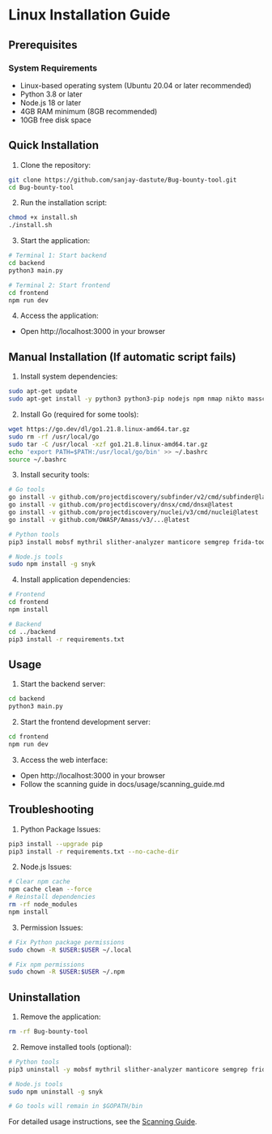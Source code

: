 # Linux Installation Guide

## Prerequisites

### System Requirements
- Linux-based operating system (Ubuntu 20.04 or later recommended)
- Python 3.8 or later
- Node.js 18 or later
- 4GB RAM minimum (8GB recommended)
- 10GB free disk space

## Quick Installation

1. Clone the repository:
```bash
git clone https://github.com/sanjay-dastute/Bug-bounty-tool.git
cd Bug-bounty-tool
```

2. Run the installation script:
```bash
chmod +x install.sh
./install.sh
```

3. Start the application:
```bash
# Terminal 1: Start backend
cd backend
python3 main.py

# Terminal 2: Start frontend
cd frontend
npm run dev
```

4. Access the application:
- Open http://localhost:3000 in your browser

## Manual Installation (If automatic script fails)

1. Install system dependencies:
```bash
sudo apt-get update
sudo apt-get install -y python3 python3-pip nodejs npm nmap nikto masscan git curl wget
```

2. Install Go (required for some tools):
```bash
wget https://go.dev/dl/go1.21.8.linux-amd64.tar.gz
sudo rm -rf /usr/local/go
sudo tar -C /usr/local -xzf go1.21.8.linux-amd64.tar.gz
echo 'export PATH=$PATH:/usr/local/go/bin' >> ~/.bashrc
source ~/.bashrc
```

3. Install security tools:
```bash
# Go tools
go install -v github.com/projectdiscovery/subfinder/v2/cmd/subfinder@latest
go install -v github.com/projectdiscovery/dnsx/cmd/dnsx@latest
go install -v github.com/projectdiscovery/nuclei/v3/cmd/nuclei@latest
go install -v github.com/OWASP/Amass/v3/...@latest

# Python tools
pip3 install mobsf mythril slither-analyzer manticore semgrep frida-tools objection apkleaks prowler scoutsuite

# Node.js tools
sudo npm install -g snyk
```

4. Install application dependencies:
```bash
# Frontend
cd frontend
npm install

# Backend
cd ../backend
pip3 install -r requirements.txt
```

## Usage

1. Start the backend server:
```bash
cd backend
python3 main.py
```

2. Start the frontend development server:
```bash
cd frontend
npm run dev
```

3. Access the web interface:
- Open http://localhost:3000 in your browser
- Follow the scanning guide in docs/usage/scanning_guide.md

## Troubleshooting

1. Python Package Issues:
```bash
pip3 install --upgrade pip
pip3 install -r requirements.txt --no-cache-dir
```

2. Node.js Issues:
```bash
# Clear npm cache
npm cache clean --force
# Reinstall dependencies
rm -rf node_modules
npm install
```

3. Permission Issues:
```bash
# Fix Python package permissions
sudo chown -R $USER:$USER ~/.local

# Fix npm permissions
sudo chown -R $USER:$USER ~/.npm
```

## Uninstallation

1. Remove the application:
```bash
rm -rf Bug-bounty-tool
```

2. Remove installed tools (optional):
```bash
# Python tools
pip3 uninstall -y mobsf mythril slither-analyzer manticore semgrep frida-tools objection apkleaks prowler scoutsuite

# Node.js tools
sudo npm uninstall -g snyk

# Go tools will remain in $GOPATH/bin
```

For detailed usage instructions, see the [Scanning Guide](../usage/scanning_guide.md).
